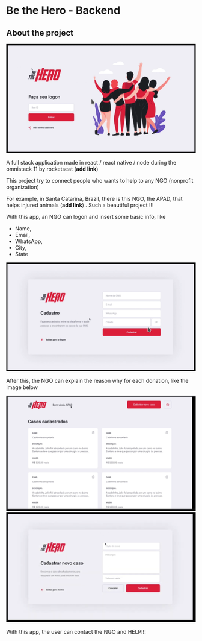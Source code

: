 # Be the Hero - Backend


## About the project

![home](prints_readme/web0.png)

A full stack application made in react / react native / node during the omnistack 11 by rocketseat (**add link**)

This project try to connect people who wants to help to any NGO (nonprofit organization)

For example, in Santa Catarina, Brazil, there is this NGO, the APAD, that helps injured animals (**add link**) . Such a beautiful project !!!

With this app, an NGO can logon and insert some basic info, like
- Name,
- Email,
- WhatsApp,
- City,
- State

![logon](prints_readme/web1.png)

After this, the NGO can explain the reason why for each donation, like the image below

![reason_why](prints_readme/web2.png)
![new_case](prints_readme/web3.png)

With this app, the user can contact the NGO and HELP!!!
